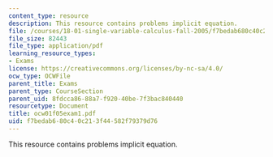 ```yaml
---
content_type: resource
description: This resource contains problems implicit equation.
file: /courses/18-01-single-variable-calculus-fall-2005/f7bedab680c40c213f44582f79379d76_ocw01f05exam1.pdf
file_size: 82443
file_type: application/pdf
learning_resource_types:
- Exams
license: https://creativecommons.org/licenses/by-nc-sa/4.0/
ocw_type: OCWFile
parent_title: Exams
parent_type: CourseSection
parent_uid: 8fdcca86-88a7-f920-40be-7f3bac840440
resourcetype: Document
title: ocw01f05exam1.pdf
uid: f7bedab6-80c4-0c21-3f44-582f79379d76
---
```

This resource contains problems implicit equation.